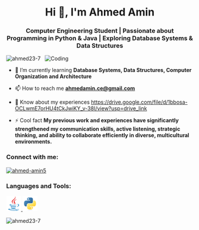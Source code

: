 <h1 align="center">Hi 👋, I'm Ahmed Amin</h1>
<h3 align="center">Computer Engineering Student | Passionate about Programming in Python & Java | Exploring Database Systems & Data Structures</h3>
<img align="right" alt="Coding" width="400" src="https://camo.githubusercontent.com/88adc7c88c9d3dba7479020846ed35d13410e3707c7f149e1c6140cc6beaef9a/68747470733a2f2f70687973696373677572756b756c2e66696c65732e776f726470726573732e636f6d2f323031392f30322f6368617261637465722d312e676966">

<p align="left"> <img src="https://komarev.com/ghpvc/?username=ahmed23-7&label=Profile%20views&color=0e75b6&style=flat" alt="ahmed23-7" /> </p>

- 🌱 I’m currently learning **Database Systems, Data Structures, Computer Organization and Architecture**

- 📫 How to reach me **ahmedamin.ce@gmail.com**

- 📄 Know about my experiences https://drive.google.com/file/d/1bbosa-OCLwmE7orHU4tCkJwiKY_v-38I/view?usp=drive_link

- ⚡ Cool fact **My previous work and experiences have significantly strengthened my communication skills, active listening, strategic thinking, and ability to collaborate efficiently in diverse, multicultural environments.**

<h3 align="left">Connect with me:</h3>
<p align="left">
<a href="https://linkedin.com/in/ahmed-amin5" target="blank"><img align="center" src="https://raw.githubusercontent.com/rahuldkjain/github-profile-readme-generator/master/src/images/icons/Social/linked-in-alt.svg" alt="ahmed-amin5" height="30" width="40" /></a>
</p>

<h3 align="left">Languages and Tools:</h3>
<p align="left"> <a href="https://www.java.com" target="_blank" rel="noreferrer"> <img src="https://raw.githubusercontent.com/devicons/devicon/master/icons/java/java-original.svg" alt="java" width="40" height="40"/> </a> <a href="https://www.python.org" target="_blank" rel="noreferrer"> <img src="https://raw.githubusercontent.com/devicons/devicon/master/icons/python/python-original.svg" alt="python" width="40" height="40"/> </a> </p>

<p><img align="center" src="https://github-readme-stats.vercel.app/api/top-langs?username=ahmed23-7&show_icons=true&locale=en&layout=compact" alt="ahmed23-7" /></p>

